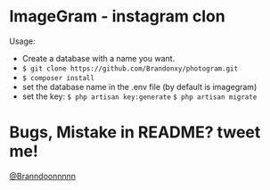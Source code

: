 # ImageGram - instagram clon

Usage:

 * Create a database with a name you want.
 * ```$ git clone https://github.com/Brandonxy/photogram.git```
 * ```$ composer install```
 * set the database name in the .env file (by default is imagegram)
 * set the key:
 	```$ php artisan key:generate```
 ```$ php artisan migrate```



# Bugs, Mistake in README? tweet me!
[@Branndoonnnnn](https://twitter.com/Branndoonnnnn)

